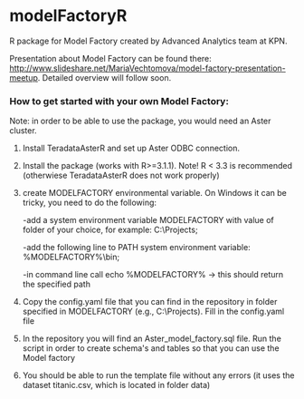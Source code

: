 # modelFactoryR
R package for Model Factory created by Advanced Analytics team at KPN.

Presentation about Model Factory can be found there: http://www.slideshare.net/MariaVechtomova/model-factory-presentation-meetup.
Detailed overview will follow soon.

### How to get started with your own Model Factory:

Note: in order to be able to use the package, you would need an Aster cluster.

1)  Install TeradataAsterR and set up Aster ODBC connection.

2)	Install the package (works with  R>=3.1.1). Note! R < 3.3 is recommended (otherwiese TeradataAsterR does not work properly)

3) create MODELFACTORY environmental variable. On Windows it can be tricky, you need to do the following:

    -add a system environment variable MODELFACTORY with value of folder of your choice, for example: C:\Projects;

    -add the following line to PATH system environment variable: %MODELFACTORY%\bin;

    -in command line call echo %MODELFACTORY% -> this should return the specified path
  
4) Copy the config.yaml file that you can find in the repository in folder specified in MODELFACTORY (e.g., C:\Projects). Fill in the config.yaml file

5)	In the repository you will find an Aster_model_factory.sql file. Run the script in order to create schema's and tables so that you can use the Model factory

6)  You should be able to run the template file without any errors (it uses the dataset titanic.csv, which is located in folder data)


